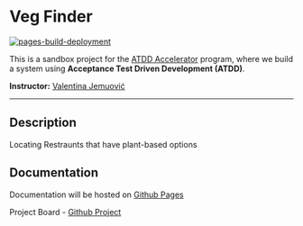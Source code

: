 # Veg Finder

[![pages-build-deployment](https://github.com/jasonribble/veg-finder/actions/workflows/pages/pages-build-deployment/badge.svg)](https://github.com/jasonribble/veg-finder/actions/workflows/pages/pages-build-deployment)

This is a sandbox project for the [ATDD Accelerator](https://atdd-accelerator.optivem.com) program, where we build a system using **Acceptance Test Driven Development (ATDD)**.

**Instructor:** [Valentina Jemuović](https://www.linkedin.com/in/valentinajemuovic)


---
 
## Description 

Locating Restraunts that have plant-based options


## Documentation

Documentation will be hosted on [Github Pages](https://jasonribble.github.io/veg-finder/)


Project Board - [Github Project](https://github.com/users/jasonribble/projects/1/views/1) 
